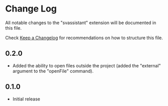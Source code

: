 # Change Log

All notable changes to the "svassistant" extension will be documented in this file.

Check [Keep a Changelog](http://keepachangelog.com/) for recommendations on how to structure this file.

## 0.2.0

- Added the ability to open files outside the project (added the "external" argument to the "openFile" command).

## 0.1.0

- Initial release